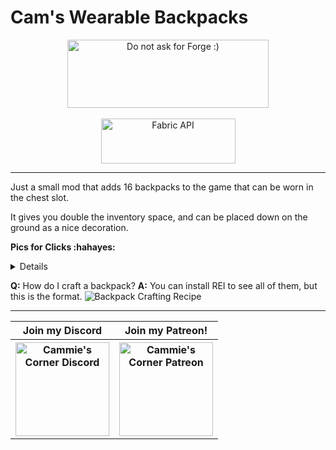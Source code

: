 # **Cam's Wearable Backpacks**

<p align="center">
<img src="https://cdn.discordapp.com/attachments/732731816250834965/853310224828203078/ispentwaytoolongonthispleasehelp.png" width="322" height="109" title="Do not ask for Forge :)" alt="Do not ask for Forge :)">
  <br><br>
<a href="https://www.curseforge.com/minecraft/mc-mods/fabric-api"><img src="https://i.imgur.com/Ol1Tcf8.png" width="215" height="72" title="Fabric API" alt="Fabric API"></a>
</p>

---

Just a small mod that adds 16 backpacks to the game that can be worn in the chest slot.

It gives you double the inventory space, and can be placed down on the ground as a nice decoration.

**Pics for Clicks :hahayes:**
<details>
  
  ![Backpack on player from back](https://user-images.githubusercontent.com/16853086/142283955-60842ff4-7ee9-4c7d-ad13-5eee08c6b0ab.png)
  ![Backpack on player from front](https://user-images.githubusercontent.com/16853086/142284019-146ca1d8-ae8d-41a4-b0c5-a0c2e708d030.png)
  ![Backpack GUI on ground](https://user-images.githubusercontent.com/16853086/142284054-911f7586-f9a0-4a12-98f1-f7c98044e7ed.png)
  ![Backpack GUI on player](https://user-images.githubusercontent.com/16853086/142284068-394839a8-fbea-4f93-a165-22fa42b98243.png)
  ![Survival inventory when wearing backpack](https://user-images.githubusercontent.com/16853086/142284075-82b1ada8-fefa-4a1c-9558-dfefb78452e0.png)
</details>

**Q:** How do I craft a backpack?
**A:** You can install REI to see all of them, but this is the format.
![Backpack Crafting Recipe](https://user-images.githubusercontent.com/16853086/142283697-cec75a52-f783-4d0e-97c6-02da74fb23dd.png)

---

<table align="center">
    <tr>
        <th><b>Join my Discord</b></th>
        <th><b>Join my Patreon!</b></th>
    </tr>
    <tr>
        <th><a href="https://discord.gg/f5dFYWX"><img src="https://cdn.discordapp.com/attachments/550093973125857290/894993556354240603/discord_logo.png" width="150" height="150" title="Cammie's Corner Discord" alt="Cammie's Corner Discord"></a></th>
        <th><a href="https://www.patreon.com/cammies_corner"><img src="https://cdn.discordapp.com/attachments/550093973125857290/894992743263260682/patreon_logo.png" width="150" height="150" title="Cammie's Corner Patreon" alt="Cammie's Corner Patreon"></a></th>
    </tr>
</table>
